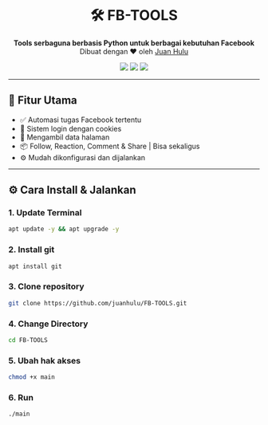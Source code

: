 <h1 align="center">🛠️ FB-TOOLS</h1>

<p align="center">
  <b>Tools serbaguna berbasis Python untuk berbagai kebutuhan Facebook</b><br>
  Dibuat dengan ❤ oleh <a href="https://github.com/juanhulu">Juan Hulu</a>
</p>

<p align="center">
  <img src="https://img.shields.io/badge/Python-3.x-blue?style=flat-square">
  <img src="https://img.shields.io/badge/Status-Active-brightgreen?style=flat-square">
  <img src="https://img.shields.io/badge/Author-Juan%20Hulu-orange?style=flat-square">
</p>

---

## 📌 Fitur Utama

- ✅ Automasi tugas Facebook tertentu
- 🔐 Sistem login dengan cookies
- 📄 Mengambil data halaman
- 📦 Follow, Reaction, Comment & Share | Bisa sekaligus
- ⚙️ Mudah dikonfigurasi dan dijalankan

---

## ⚙️ Cara Install & Jalankan

### 1. Update Terminal
```bash
apt update -y && apt upgrade -y
```
### 2. Install git
```bash
apt install git
```
### 3. Clone repository
```bash
git clone https://github.com/juanhulu/FB-TOOLS.git
```
### 4. Change Directory
```bash
cd FB-TOOLS
```
### 5. Ubah hak akses
```bash
chmod +x main
```
### 6. Run
```bash
./main
```
